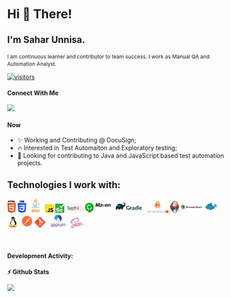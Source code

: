 # Hi 👋 There!

## I'm Sahar Unnisa.
<small style='font-size:12px;'>I am continuous learner and contributor to team success. I work as Manual QA and Automation Analyst. </small>

<p align="left">
  <a href="https://github.com/sahar-unnisa/">
    <img src="https://komarev.com/ghpvc/?username=sahar-unnisa&color=green" alt="visitors" />
  </a>
</p>

#### Connect With Me

<div left="center">
<a href="https://www.linkedin.com/in/sahar-unnisa/">
  <img src="https://img.shields.io/badge/linkedin-%230077B5.svg?&style=for-the-badge&logo=linkedin&logoColor=white" height=25>
</a> 
</div>

#### Now

- ✨ Working and Contributing @ DocuSign;
- :fire: Interested in Test Automaiton and Exploratory testing;
- :calendar: Looking for contributing to Java and JavaScript based test automation projects.

## Technologies I work with:

<div>
  <img src ="./images/html-5.svg" alt="HTML5 logo" width="4%" title='HTML5'/>
  <img src ="./images/css-3.svg" alt="CSS3 logo" width="4%" title='CSS3'/>
  <img src ="./images/java-logo.svg" alt="Java logo" width="7%" title='Core Java'/>
  <img src ="./images/javascript.svg" alt="JavaScript logo" width="4%" title='JavaScript'/>
  <img src ="./images/selenium-original.png" alt="Selenium logo" width="4%" title='Selenium'/>
  <img src ="./images/TestNG-original.png" alt="TestNG logo" width="8%" title='TestNG'/>
  <img src ="./images/cucumber-original.svg" alt="Cucumber logo" width="4%" title='Cucumber'/>
  <img src ="./images/maven-original.svg" alt="Maven logo" width="7%" title='Maven'/>
  <img src ="./images/gradle-original.png" alt="Gradle logo" width="15%" title='Gradle'/>
  <img src="./images/wdio-original.png" alt="WDIO" width="10%" title='WDIO'/>
  <img src="./images/jenkins-original.png" alt="Jenkins" width="4%" title='Jenkins'/> 
  <img src="./images/browserstack-original.png" alt="BrowserStack" width="10%" title='BrowserStack'/> 
  <img src="./images/docker-original.svg" alt="docker" width="6%" title='Docker'/> 
  <img src="./images/linux-original.svg" alt="Linux" width="5%" title='Linux'/> 
  <img src="./images/postman-original.svg" alt="POSTMAN" width="6%" title='POSTMAN'/> 
  <img src="./images/git-original.svg" alt="Git" width="5%" title='Git'/>
  <img src="./images/appium.png" alt="Appium" width="10%" title='Appium'/>
  <img src ="./images/sass.svg" alt="Sass logo" width="6%" title='Sass'/>
<div> 
<br>
<br>

#### Development Activity:

<b>⚡ Github Stats</b>
<p float="left">
<img height="180em" src="https://github-readme-stats.vercel.app/api?username=sahar-unnisa&show_icons=true&hide_border=true&&count_private=true&include_all_commits=true" /> 
</p>


